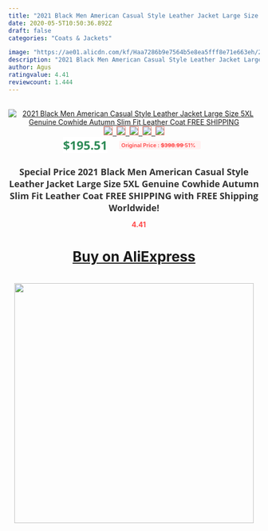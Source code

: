 ```yaml
---
title: "2021 Black Men American Casual Style Leather Jacket Large Size 5XL Genuine Cowhide Autumn Slim Fit Leather Coat FREE SHIPPING"
date: 2020-05-5T10:50:36.892Z
draft: false
categories: "Coats & Jackets"

image: "https://ae01.alicdn.com/kf/Haa7286b9e7564b5e8ea5fff8e71e663eh/2021-Black-Men-American-Casual-Style-Leather-Jacket-Large-Size-5XL-Genuine-Cowhide-Autumn-Slim-Fit.jpeg_220x220.jpeg"
description: "2021 Black Men American Casual Style Leather Jacket Large Size 5XL Genuine Cowhide Autumn Slim Fit Leather Coat FREE SHIPPING"
author: Agus
ratingvalue: 4.41
reviewcount: 1.444
---
```

<br>
<div style="text-align: center;">
<a href="https://s.click.aliexpress.com/e/_9f6uSD" target="_blank" rel="nofollow noopener noreferrer"><img alt="2021 Black Men American Casual Style Leather Jacket Large Size 5XL Genuine Cowhide Autumn Slim Fit Leather Coat FREE SHIPPING" class="magnifier-image" src="https://ae01.alicdn.com/kf/Haa7286b9e7564b5e8ea5fff8e71e663eh/2021-Black-Men-American-Casual-Style-Leather-Jacket-Large-Size-5XL-Genuine-Cowhide-Autumn-Slim-Fit.jpeg_220x220.jpeg_640x640.jpg">
<br>
<img style="border:1px solid salmon" src="https://ae01.alicdn.com/kf/Haa7286b9e7564b5e8ea5fff8e71e663eh/2021-Black-Men-American-Casual-Style-Leather-Jacket-Large-Size-5XL-Genuine-Cowhide-Autumn-Slim-Fit.jpeg_120x120.jpg">&nbsp;&nbsp;<img style="border:1px solid salmon" src="https://ae01.alicdn.com/kf/H2d5d319fac6f4f0aab675aa021edebb4t/2021-Black-Men-American-Casual-Style-Leather-Jacket-Large-Size-5XL-Genuine-Cowhide-Autumn-Slim-Fit.jpg_120x120.jpg">&nbsp;&nbsp;<img style="border:1px solid salmon" src="https://ae01.alicdn.com/kf/H3f2553bce34247e99858f80b90d9b704g/2021-Black-Men-American-Casual-Style-Leather-Jacket-Large-Size-5XL-Genuine-Cowhide-Autumn-Slim-Fit.jpg_120x120.jpg">&nbsp;&nbsp;<img style="border:1px solid salmon" src="https://ae01.alicdn.com/kf/Hc896c82e304846758b227fcf1e4364d8j/2021-Black-Men-American-Casual-Style-Leather-Jacket-Large-Size-5XL-Genuine-Cowhide-Autumn-Slim-Fit.jpg_120x120.jpg">&nbsp;&nbsp;<img style="border:1px solid salmon" src="https://ae01.alicdn.com/kf/H212b2480f99c4b38b39ba25674ba1434t/2021-Black-Men-American-Casual-Style-Leather-Jacket-Large-Size-5XL-Genuine-Cowhide-Autumn-Slim-Fit.jpg_120x120.jpg"></a></div><br0>
<div style="text-align: center;"><span style="background-color: white; border: 0px; box-sizing: border-box; color: seagreen; display: inline-block; font-family: &quot;open sans&quot; , &quot;arial&quot; , &quot;helvetica&quot; , sans-serif , &quot;heiti&quot;; font-size: 24px; font-stretch: inherit; font-weight: 700; line-height: inherit; margin: 0px 10px 0px 0px; padding: 0px; vertical-align: middle;">$195.51 </span>
<span style="background: rgb(255 , 241 , 241); border-radius: 3px; border: 0px; box-sizing: border-box; color: #ff4747; display: inline-block; font-family: inherit; font-size: 12px; font-stretch: inherit; font-style: inherit; font-variant: inherit; font-weight: 600; line-height: inherit; margin: 0px; padding: 2px 5px; transform: scale(0.9); vertical-align: middle;">Original Price : <b style="text-decoration: line-through;">$398.99 </b> 51%&nbsp;&nbsp;</span></div>
<h1 style="color: #333333; display: inline-block; font-family: &quot;open sans&quot; , &quot;arial&quot; , &quot;helvetica&quot; , sans-serif , &quot;heiti&quot;; font-size: 18px; font-stretch: inherit; font-weight: 700; text-align: center;">Special Price 2021 Black Men American Casual Style Leather Jacket Large Size 5XL Genuine Cowhide Autumn Slim Fit Leather Coat FREE SHIPPING with FREE Shipping Worldwide!</h1>
<div style="color: #ff4747; text-align: center;">
<img src="https://4.bp.blogspot.com/-M0ZcTcb-5uY/XleCXlxnR4I/AAAAAAAAAEc/OrjgMkXV1oMQFaCRZj5HQwOCBcu3w1FegCPcBGAYYCw/s1600/star.png" style="height: 15px;">&nbsp;<b>4.41</b></div>
<div class="button_cont" align="center"><a class="buynow_a" href="https://s.click.aliexpress.com/e/_9f6uSD" target="_blank" rel="nofollow noopener noreferrer"><H1>Buy on AliExpress</H1></a></div><br>
<div class="separator" style="clear: both; text-align: center;">
<img src="https://lh3.googleusercontent.com/-pTy5HemUv9M/XlePHvY0dAI/AAAAAAAAAE4/0nX5iRUoIWY8eMW9Dpxeirr157OZliDIgCLcBGAsYHQ/s1600/badge.gif" width="480">
</div>
